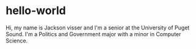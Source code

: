 # hello-world
Hi, my name is Jackson visser and I'm a senior at the University of Puget Sound. I'm a Politics and Government major with a minor in Computer Science. 
